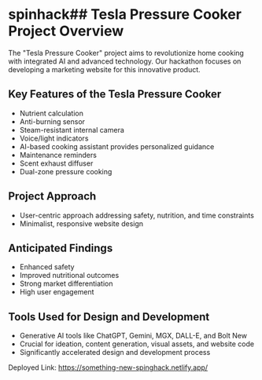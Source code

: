 # spinhack## Tesla Pressure Cooker Project Overview
The "Tesla Pressure Cooker" project aims to revolutionize home cooking with integrated AI and advanced technology. Our hackathon focuses on developing a marketing website for this innovative product.

## Key Features of the Tesla Pressure Cooker
- Nutrient calculation
- Anti-burning sensor
- Steam-resistant internal camera
- Voice/light indicators
- AI-based cooking assistant provides personalized guidance
- Maintenance reminders
- Scent exhaust diffuser
- Dual-zone pressure cooking

## Project Approach
- User-centric approach addressing safety, nutrition, and time constraints
- Minimalist, responsive website design

## Anticipated Findings
- Enhanced safety
- Improved nutritional outcomes
- Strong market differentiation
- High user engagement

## Tools Used for Design and Development
- Generative AI tools like ChatGPT, Gemini, MGX, DALL-E, and Bolt New
- Crucial for ideation, content generation, visual assets, and website code
- Significantly accelerated design and development process

Deployed Link: https://something-new-spinghack.netlify.app/
